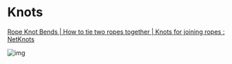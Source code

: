 # Knots

[Rope Knot Bends | How to tie two ropes together | Knots for joining ropes : NetKnots](https://www.netknots.com/rope_knots/bends)

![img](C:\Users\doug\OneDrive\Documents\GitHub\Eloquent-JavaScript\Notes\2022-Sept\knot-ashley-bend.jpg)